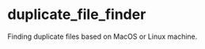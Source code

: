 duplicate_file_finder
=====================

Finding duplicate files based on MacOS or Linux machine. 
